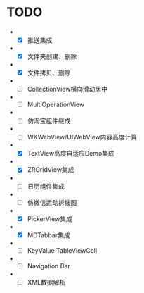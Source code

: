 # TODO

* - [x] 推送集成
* - [x] 文件夹创建、删除
* - [x] 文件拷贝、删除
* - [ ] CollectionView横向滑动居中
* - [ ] MultiOperationView
* - [ ] 仿淘宝组件继成
* - [ ] WKWebView/UIWebView内容高度计算
* - [x] TextView高度自适应Demo集成
* - [x] ZRGridView集成
* - [ ] 日历组件集成
* - [ ] 仿微信运动拆线图
* - [x] PickerView集成
* - [x] MDTabbar集成
* - [ ] KeyValue TableViewCell
* - [ ] Navigation Bar
* - [ ] XML数据解析
